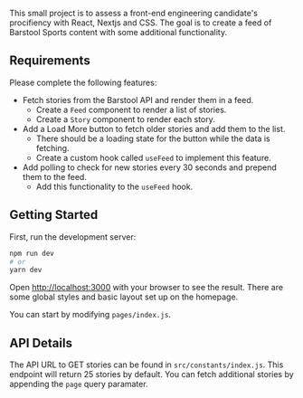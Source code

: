 This small project is to assess a front-end engineering candidate's procifiency with React, Nextjs and CSS. The goal is to create a feed of Barstool Sports content with some additional functionality.

## Requirements

Please complete the following features:

- Fetch stories from the Barstool API and render them in a feed.
  - Create a `Feed` component to render a list of stories.
  - Create a `Story` component to render each story.
- Add a Load More button to fetch older stories and add them to the list.
  - There should be a loading state for the button while the data is fetching.
  - Create a custom hook called `useFeed` to implement this feature.
- Add polling to check for new stories every 30 seconds and prepend them to the feed.
  - Add this functionality to the `useFeed` hook.
  
## Getting Started

First, run the development server:

```bash
npm run dev
# or
yarn dev
```

Open [http://localhost:3000](http://localhost:3000) with your browser to see the result. There are some global styles and basic layout set up on the homepage.

You can start by modifying `pages/index.js`.

## API Details

The API URL to GET stories can be found in `src/constants/index.js`. This endpoint will return 25 stories by default. You can fetch additional stories by appending the `page` query paramater.